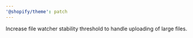 ```yaml
---
'@shopify/theme': patch
---
```


Increase file watcher stability threshold to handle uploading of large files.

